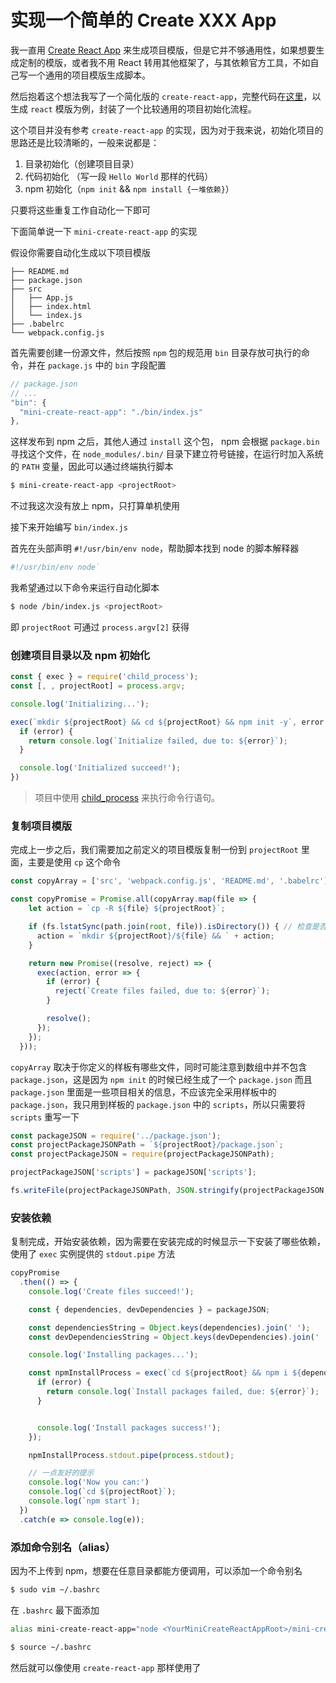 # 实现一个简单的 Create XXX App

我一直用 [Create React App](https://github.com/facebook/create-react-app) 来生成项目模版，但是它并不够通用性，如果想要生成定制的模版，或者我不用 React 转用其他框架了，与其依赖官方工具，不如自己写一个通用的项目模版生成脚本。

然后抱着这个想法我写了一个简化版的 `create-react-app`，完整代码在[这里](https://github.com/WeiGrand/mini-create-react-app)，以生成 `react` 模版为例，封装了一个比较通用的项目初始化流程。

这个项目并没有参考 `create-react-app` 的实现，因为对于我来说，初始化项目的思路还是比较清晰的，一般来说都是：

1. 目录初始化（创建项目目录）
2. 代码初始化 （写一段 `Hello World` 那样的代码）
3. npm 初始化（`npm init` && `npm install {一堆依赖}`）

只要将这些重复工作自动化一下即可

下面简单说一下 `mini-create-react-app` 的实现

假设你需要自动化生成以下项目模版

```
├── README.md
├── package.json
├── src
│   ├── App.js
│   ├── index.html
│   └── index.js
├── .babelrc
└── webpack.config.js
```

首先需要创建一份源文件，然后按照 `npm` 包的规范用 `bin` 目录存放可执行的命令，并在 `package.js` 中的 `bin` 字段配置

```javascript
// package.json
// ...
"bin": {
  "mini-create-react-app": "./bin/index.js"
},
```

这样发布到 npm 之后，其他人通过 `install` 这个包， npm 会根据 `package.bin` 寻找这个文件，在 `node_modules/.bin/` 目录下建立符号链接，在运行时加入系统的 `PATH` 变量，因此可以通过终端执行脚本

```bash
$ mini-create-react-app <projectRoot>
```

不过我这次没有放上 npm，只打算单机使用

接下来开始编写 `bin/index.js`

首先在头部声明 `#!/usr/bin/env node`，帮助脚本找到 node 的脚本解释器

```javascript
#!/usr/bin/env node`

```

我希望通过以下命令来运行自动化脚本

```bash
$ node /bin/index.js <projectRoot>
```

即 `projectRoot` 可通过 `process.argv[2]` 获得

### 创建项目目录以及 npm 初始化

```javascript
const { exec } = require('child_process');
const [, , projectRoot] = process.argv;

console.log('Initializing...');

exec(`mkdir ${projectRoot} && cd ${projectRoot} && npm init -y`, error => {
  if (error) {
    return console.log(`Initialize failed, due to: ${error}`);
  }

  console.log('Initialized succeed!');
})
```

> 项目中使用 [child_process](https://nodejs.org/api/child_process.html) 来执行命令行语句。

### 复制项目模版

完成上一步之后，我们需要加之前定义的项目模版复制一份到 `projectRoot` 里面，主要是使用 `cp` 这个命令

```javascript
const copyArray = ['src', 'webpack.config.js', 'README.md', '.babelrc'];

const copyPromise = Promise.all(copyArray.map(file => {
    let action = `cp -R ${file} ${projectRoot}`;

    if (fs.lstatSync(path.join(root, file)).isDirectory()) { // 检查是否问目录，如果是目录，需要先创建（ `mkdir`）
      action = `mkdir ${projectRoot}/${file} && ` + action;
    }

    return new Promise((resolve, reject) => {
      exec(action, error => {
        if (error) {
          reject(`Create files failed, due to: ${error}`);
        }

        resolve();
      });
    });
  }));

```

`copyArray` 取决于你定义的样板有哪些文件，同时可能注意到数组中并不包含 `package.json`，这是因为 `npm init` 的时候已经生成了一个 `package.json` 而且 `package.json` 里面是一些项目相关的信息，不应该完全采用样板中的 `package.json`，我只用到样板的 `package.json` 中的 `scripts`，所以只需要将 `scripts` 重写一下

```javascript
const packageJSON = require('../package.json');
const projectPackageJSONPath = `${projectRoot}/package.json`;
const projectPackageJSON = require(projectPackageJSONPath);

projectPackageJSON['scripts'] = packageJSON['scripts'];

fs.writeFile(projectPackageJSONPath, JSON.stringify(projectPackageJSON, null, 2), error => error);
```

### 安装依赖

复制完成，开始安装依赖，因为需要在安装完成的时候显示一下安装了哪些依赖，使用了 `exec` 实例提供的 `stdout.pipe` 方法

```javascript
copyPromise
  .then(() => {
    console.log('Create files succeed!');

    const { dependencies, devDependencies } = packageJSON;

    const dependenciesString = Object.keys(dependencies).join(' ');
    const devDependenciesString = Object.keys(devDependencies).join(' ');

    console.log('Installing packages...');

    const npmInstallProcess = exec(`cd ${projectRoot} && npm i ${dependenciesString} -S && npm i ${devDependenciesString} -D`, (error, stdout) => {
      if (error) {
        return console.log(`Install packages failed, due: ${error}`);
      }


      console.log('Install packages success!');
    });

    npmInstallProcess.stdout.pipe(process.stdout);

    // 一点友好的提示
    console.log('Now you can:')
    console.log(`cd ${projectRoot}`);
    console.log(`npm start`);
  })
  .catch(e => console.log(e));
```

### 添加命令别名（alias）

因为不上传到 npm，想要在任意目录都能方便调用，可以添加一个命令别名

```bash
$ sudo vim ~/.bashrc
```

在 `.bashrc` 最下面添加

```bash
alias mini-create-react-app="node <YourMiniCreateReactAppRoot>/mini-create-react-app/bin/index.js"
```

```bash
$ source ~/.bashrc
```

然后就可以像使用 `create-react-app` 那样使用了

